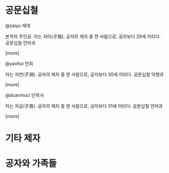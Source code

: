 
# 공문십철

@zaiyu 재여

본작의 주인공. 자는 자아(子我). 공자의 제자 중 한 사람으로, 공자보다 29세 어리다. 공문십철 언어과

[more]

@yanhui 안회

자는 자연(子淵). 공자의 제자 중 한 사람으로, 공자보다 30세 어리다. 공문십철 덕행과

[more]

@duanmuci 단목사

자는 자공(子貢). 공자의 제자 중 한 사람으로, 공자보다 31세 어리다. 공문십철 언어과

[more]

# 기타 제자

# 공자와 가족들